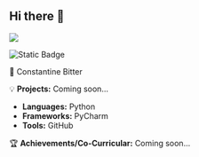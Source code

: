 ## Hi there 👋
<img src="https://github.com/ConstantineBitter/ConstantineBitter/blob/main/Kosmos_54.gif">

![Static Badge](https://img.shields.io/badge/py-python-white?logo=python&label=py&color=white)


🚀 Constantine Bitter   

💡 **Projects:**
Coming soon...

- **Languages:** Python
- **Frameworks:** PyCharm
- **Tools:** GitHub

🏆 **Achievements/Co-Curricular:**
Coming soon...
